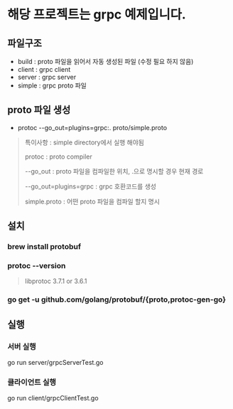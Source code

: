 # 해당 프로젝트는 grpc 예제입니다.

## 파일구조

- build : proto 파일을 읽어서 자동 생성된 파일 (수정 필요 하지 않음)
- client : grpc client
- server : grpc server
- simple : grpc proto 파일

## proto 파일 생성
- protoc --go_out=plugins=grpc:. proto/simple.proto


> 특이사항 : simple directory에서 실행 해야됨
>
> protoc : proto compiler
>
> --go_out : proto 파일을 컴파일한 위치, .으로 명시할 경우 현재 경로
>
> --go_out=plugins=grpc : grpc 호환코드를 생성
>
> simple.proto : 어떤 proto 파일을 컴파일 할지 명시

## 설치
###  brew install protobuf
###  protoc --version
> libprotoc 3.7.1 or 3.6.1
### go get -u github.com/golang/protobuf/{proto,protoc-gen-go}

## 실행
### 서버 실행
go run server/grpcServerTest.go

### 클라이언트 실행
go run client/grpcClientTest.go